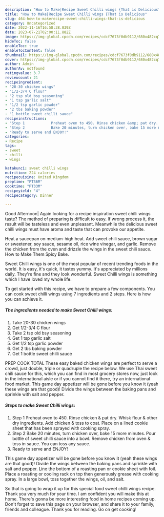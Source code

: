 ```yaml
---
description: "How to Make|Recipe Sweet Chilli wings {That is Delicious"
title: "How to Make|Recipe Sweet Chilli wings {That is Delicious"
slug: 464-how-to-makerecipe-sweet-chilli-wings-that-is-delicious
category: Uncategorized
date: 2022-11-16T16:58:38.039Z
date: 2023-07-21T02:00:11.882Z
image: https://img-global.cpcdn.com/recipes/cdcf7673f0db9112/680x482cq70/sweet-chilli-wings-recipe-main-photo.jpg
hideToc: false
enableToc: true
enableTocContent: false
thumbnail: https://img-global.cpcdn.com/recipes/cdcf7673f0db9112/680x482cq70/sweet-chilli-wings-recipe-main-photo.jpg
cover: https://img-global.cpcdn.com/recipes/cdcf7673f0db9112/680x482cq70/sweet-chilli-wings-recipe-main-photo.jpg
author: Admin
authorAv: notfound
ratingvalue: 3.7
reviewcount: 21
recipeingredient:
- "20-30 chicken wings"
- "1/2-3/4 C flour"
- "2 tsp old bsy seasoning"
- "1 tsp garlic salt"
- "1/2 tsp garlic powder"
- "2 tbs baking powder"
- "1 bottle sweet chilli sauce"
recipeinstructions:
- "Step 1            Preheat oven to 450. Rinse chicken &amp; pat dry. Whisk flour &amp; other dry ingredients. Add chicken &amp; toss to coat. Place on a lined cookie sheet that has been sprayed with cooking spray."
- "Step 2            Bake 20 minutes, turn chicken over, bake 15 more minutes. Pour bottle of sweet chilli sauce into a bowl. Remove chicken from oven &amp; toss in sauce. You can toss any sauce."
- "Ready to serve and ENJOY!"
categories:
- Recipe
tags:
- sweet
- chilli
- wings

katakunci: sweet chilli wings 
nutrition: 224 calories
recipecuisine: United Kingdom
preptime: "PT36M"
cooktime: "PT33M"
recipeyield: "4"
recipecategory: Dinner

---
```



Good Afternoon| Again looking for a recipe inspiration sweet chilli wings taste? The method of preparing is difficult to easy. If wrong process it, the result will be tasteless and even unpleasant. Meanwhile the delicious sweet chilli wings must have aroma and taste that can provoke our appetite.





Heat a saucepan on medium-high heat. Add sweet chili sauce, brown sugar or sweetener, soy sauce, sesame oil, rice wine vinegar, and garlic. Remove the chicken from the oven and drizzle the wings in the sweet chili sauce. How to Make Them Spicy Bake.

Sweet Chilli wings is one of the most popular of recent trending foods in the world. It is easy, it's quick, it tastes yummy. It's appreciated by millions daily. They're fine and they look wonderful. Sweet Chilli wings is something which I have loved my whole life.


To get started with this recipe, we have to prepare a few components. You can cook sweet chilli wings using 7 ingredients and 2 steps. Here is how you can achieve it.

<!--inarticleads1-->

##### The ingredients needed to make Sweet Chilli wings:

1. Take 20-30 chicken wings
1. Get 1/2-3/4 C flour
1. Take 2 tsp old bsy seasoning
1. Get 1 tsp garlic salt
1. Get 1/2 tsp garlic powder
1. Get 2 tbs baking powder
1. Get 1 bottle sweet chilli sauce


PREP COOK TOTAL These easy baked chicken wings are perfect to serve a crowd, just double, triple or quadruple the recipe below. We use Thai sweet chili sauce for this, which you can find in most grocery stores now, just look in the international aisle or if you cannot find it there, try an international food market. This game day appetizer will be gone before you know it (yeah these wings are that good)! Divide the wings between the baking pans and sprinkle with salt and pepper. 

<!--inarticleads2-->

##### Steps to make Sweet Chilli wings:

1. Step 1            Preheat oven to 450. Rinse chicken &amp; pat dry. Whisk flour &amp; other dry ingredients. Add chicken &amp; toss to coat. Place on a lined cookie sheet that has been sprayed with cooking spray.
1. Step 2            Bake 20 minutes, turn chicken over, bake 15 more minutes. Pour bottle of sweet chilli sauce into a bowl. Remove chicken from oven &amp; toss in sauce. You can toss any sauce.
1. Ready to serve and ENJOY!

This game day appetizer will be gone before you know it (yeah these wings are that good)! Divide the wings between the baking pans and sprinkle with salt and pepper. Line the bottom of a roasting pan or cookie sheet with foil. Place a roasting or cooling rack on top then generously grease with cooking spray. In a large bowl, toss together the wings, oil, and salt. 

So that is going to wrap it up for this special food sweet chilli wings recipe. Thank you very much for your time. I am confident you will make this at home. There's gonna be more interesting food in home recipes coming up. Don't forget to save this page on your browser, and share it to your family, friends and colleague. Thank you for reading. Go on get cooking!
